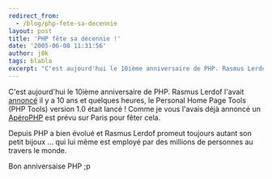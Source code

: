 ```yaml
---
redirect_from:
  - /blog/php-fete-sa-decennie
layout: post
title: 'PHP fête sa décennie !'
date: '2005-06-08 11:31:56'
author: j0k
tags: blabla
excerpt: "C'est aujourd'hui le 10ième anniversaire de PHP. Rasmus Lerdof l'avait [annoncé](http://groups.google.fr/group/comp.infosystems.www.authoring.cgi/msg/cc7d43454d64d133?oe=UTF-8&amp;output=gplain) il y a 10 ans et quelques heures, le Personal Home Page Tools (PHP Tools) version 1.0 était lancé !     \nComme je vous l'avais déjà annoncé un      …"
---
```


C'est aujourd'hui le 10ième anniversaire de PHP. Rasmus Lerdof l'avait [annoncé](http://groups.google.fr/group/comp.infosystems.www.authoring.cgi/msg/cc7d43454d64d133?oe=UTF-8&amp;output=gplain) il y a 10 ans et quelques heures, le Personal Home Page Tools (PHP Tools) version 1.0 était lancé !
Comme je vous l'avais déjà annoncé un [ApéroPHP](http://www.j0k3r.net/forum/un-aperophp-pour-l-anniversaire-de-php-500.htm) est prévu sur Paris pour fêter cela.

Depuis PHP a bien évolué et Rasmus Lerdof promeut toujours autant son petit bijoux ... qui lui même est employé par des millions de personnes au travers le monde.

Bon anniversaise PHP ;p

